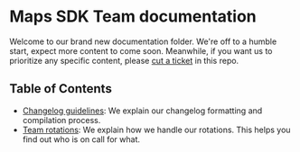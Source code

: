 # Maps SDK Team documentation

Welcome to our brand new documentation folder. We're off to a humble start, expect more content to come soon. Meanwhile, if you want us to prioritize any specific content, please [cut a ticket](https://github.com/mapbox/mapbox-maps-internal/issues) in this repo.

## Table of Contents

- [Changelog guidelines](guidelines-changelog.md): We explain our changelog formatting and compilation process.
- [Team rotations](rotations-pagerduty.md): We explain how we handle our rotations. This helps you find out who is on call for what.
